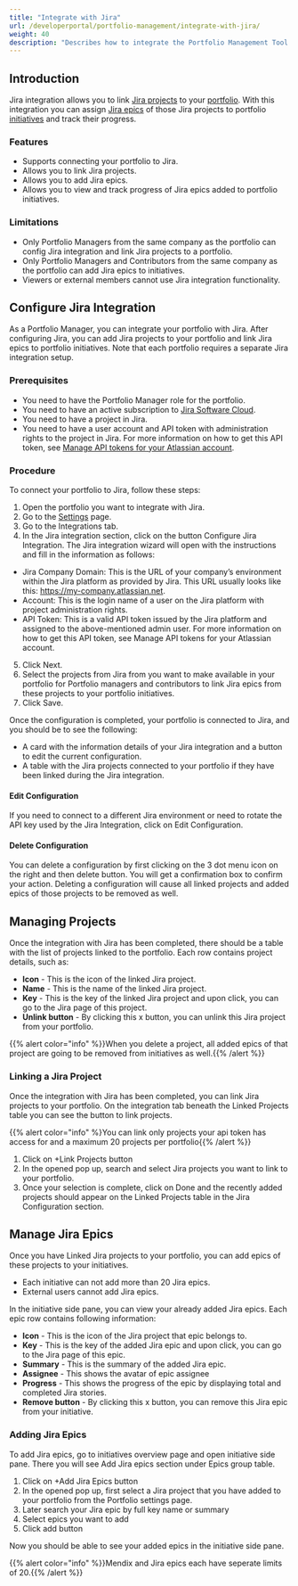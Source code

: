 ```yaml
---
title: "Integrate with Jira"
url: /developerportal/portfolio-management/integrate-with-jira/
weight: 40
description: "Describes how to integrate the Portfolio Management Tool with Jira."
---
```


## Introduction

Jira integration allows you to link [Jira projects](https://www.atlassian.com/software/jira/guides/projects/overview#what-is-a-jira-project) to your [portfolio](/developerportal/portfolio-management/#portfolio-landscape). With this integration you can assign [Jira epics](https://www.atlassian.com/agile/project-management/epics) of those Jira projects to portfolio [initiatives](/developerportal/portfolio-management/initiatives-overview/#create-new-initiative) and track their progress. 

### Features

* Supports connecting your portfolio to Jira.
* Allows you to link Jira projects.
* Allows you to add Jira epics.
* Allows you to view and track progress of Jira epics added to portfolio initiatives.

### Limitations

* Only Portfolio Managers from the same company as the portfolio can config Jira integration and link Jira projects to a portfolio. 
* Only Portfolio Managers and Contributors from the same company as the portfolio can add Jira epics to initiatives.
* Viewers or external members cannot use Jira integration functionality.

## Configure Jira Integration

As a Portfolio Manager, you can integrate your portfolio with Jira. After configuring Jira, you can add Jira projects to your portfolio and link Jira epics to portfolio initiatives. Note that each portfolio requires a separate Jira integration setup.

### Prerequisites

* You need to have the Portfolio Manager role for the portfolio.
* You need to have an active subscription to [Jira Software Cloud](https://support.atlassian.com/jira-cloud-administration/docs/explore-jira-cloud-plans/).
* You need to have a project in Jira.
* You need to have a user account and API token with administration rights to the project in Jira. For more information on how to get this API token, see [Manage API tokens for your Atlassian account](https://support.atlassian.com/atlassian-account/docs/manage-api-tokens-for-your-atlassian-account/).

### Procedure

To connect your portfolio to Jira, follow these steps:

1. Open the portfolio you want to integrate with Jira. 
2. Go to the [Settings](/developerportal/portfolio-management/portfolio-settings/) page.
3. Go to the Integrations tab.
4. In the Jira integration section, click on the button Configure Jira Integration. The Jira integration wizard will open with the instructions and fill in the information as follows:

  * Jira Company Domain: This is the URL of your company’s environment within the Jira platform as provided by Jira. This URL usually looks like this: https://my-company.atlassian.net.
  * Account: This is the login name of a user on the Jira platform with project administration rights.
  * API Token: This is a valid API token issued by the Jira platform and assigned to the above-mentioned admin user. For more information on how to get this API token, see Manage API tokens for     your Atlassian account.
  
5. Click Next.
6. Select the projects from Jira from you want to make available in your portfolio for Portfolio managers and contributors to link Jira epics from these projects to your portfolio initiatives.
7. Click Save.

Once the configuration is completed, your portfolio is connected to Jira, and you should be to see the following:

* A card with the information details of your Jira integration and a button to edit the current configuration. 
* A table with the Jira projects connected to your portfolio if they have been linked during the Jira integration.

#### Edit Configuration

If you need to connect to a different Jira environment or need to rotate the API key used by the Jira Integration, click on Edit Configuration.

#### Delete Configuration

You can delete a configuration by first clicking on the 3 dot menu icon on the right and then delete button. You will get a confirmation box to confirm your action.
Deleting a configuration will cause all linked projects and added epics of those projects to be removed as well.

## Managing Projects

Once the integration with Jira has been completed, there should be a table with the list of projects linked to the portfolio. Each row contains project details, such as:

* **Icon** - This is the icon of the linked Jira project.
* **Name** - This is the name of the linked Jira project.
* **Key** - This is the key of the linked Jira project and upon click, you can go to the Jira page of this project.
* **Unlink button** -  By clicking this x button, you can unlink this Jira project from your portfolio.

{{% alert color="info" %}}When you delete a project, all added epics of that project are going to be removed from initiatives as well.{{% /alert %}}

### Linking a Jira Project

Once the integration with Jira has been completed, you can link Jira projects to your portfolio. On the integration tab beneath the Linked Projects table you can see the button to link projects.

{{% alert color="info" %}You can link only projects your api token has access for and a maximum 20 projects per portfolio{{% /alert %}}

1. Click on +Link Projects button
2. In the opened pop up, search and select Jira projects you want to link to your portfolio.
3. Once your selection is complete, click on Done and the recently added projects should appear on the Linked Projects table in the Jira Configuration section.

## Manage Jira Epics

Once you have Linked Jira projects to your portfolio, you can add epics of these projects to your initiatives.
* Each initiative can not add more than 20 Jira epics.
* External users cannot add Jira epics.

In the initiative side pane, you can view your already added Jira epics. Each epic row contains following information:

* **Icon** - This is the icon of the Jira project that epic belongs to.
* **Key** - This is the key of the added Jira epic and upon click, you can go to the Jira page of this epic.
* **Summary** - This is the summary of the added Jira epic.
* **Assignee** - This shows the avatar of epic assignee
* **Progress** - This shows the progress of the epic by displaying total and completed Jira stories.
* **Remove button** -  By clicking this x button, you can remove this Jira epic from your initiative.

### Adding Jira Epics

To add Jira epics, go to initiatives overview page and open initiative side pane. There you will see Add Jira epics section under Epics group table.

1. Click on +Add Jira Epics button
2. In the opened pop up, first select a Jira project that you have added to your portfolio from the Portfolio settings page.
3. Later search your Jira epic by full key name or summary
4. Select epics you want to add
5. Click add button

Now you should be able to see your added epics in the initiative side pane.

{{% alert color="info" %}}Mendix and Jira epics each have seperate limits of 20.{{% /alert %}}



